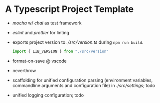 # A Typescript Project Template

- *mocha* w/ *chai* as test framework
- *eslint* and *prettier* for linting
- exports project version to *./src/version.ts* during `npm run build`.

  ```ts
  import { LIB_VERSION } from "./src/version"
  ```

- format-on-save @ vscode
- neverthrow
- scaffolding for unified configuration parsing (environment variables, commandline arguments and configuration file) in *./src/settings*; todo
- unified logging configuration; todo
